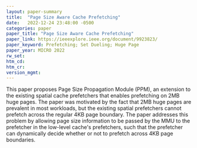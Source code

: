 ```yaml
---
layout: paper-summary
title:  "Page Size Aware Cache Prefetching"
date:   2022-12-24 23:48:00 -0500
categories: paper
paper_title: "Page Size Aware Cache Prefetching"
paper_link: https://ieeexplore.ieee.org/document/9923823/
paper_keyword: Prefetching; Set Dueling; Huge Page
paper_year: MICRO 2022
rw_set:
htm_cd:
htm_cr:
version_mgmt:
---
```


This paper proposes Page Size Propagation Module (PPM), an extension to the existing spatial cache prefetchers that
enables prefetching on 2MB huge pages. The paper was motivated by the fact that 2MB huge pages are prevalent in 
most workloads, but the existing spatial prefetchers cannot prefetch across the regular 4KB page boundary.
The paper addresses this problem by allowing page size information to be passed by the MMU to the prefetcher in the 
low-level cache's prefetchers, such that the prefetcher can dynamically decide whether or not to prefetch across
4KB page boundaries. 
